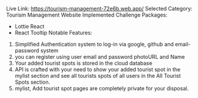 Live Link: https://tourism-management-72e6b.web.app/
Selected Category: Tourism Management Website
Implemented Challenge Packages:
  * Lottie React
  * React Tooltip
Notable Features:
1. Simplified Authentication system to log-in via google, github and email-password system
2. you can register using user email and password photoURL and Name
3. Your added tourist spots is stored in the cloud database
4. API is crafted with your need to show your added tourist spot in the mylist section and see all tourists spots of all users in the All Tourist Spots section.
5. mylist, Add tourist spot pages are completely private for your disposal.
